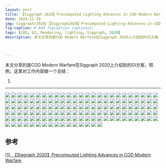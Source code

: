 ```yaml
---
layout: post
title: 【Siggraph 2020】Precomputed Lighting Advances in COD Modern Warfare
date: 2024-11-19
img: Siggraph/2020/【Siggraph2020】Precomputed-Lighting-Advances-in-COD-Modern-Warfare/幻灯片1.PNG # Add image post (optional)
fig-caption: # Add figcaption (optional)
tags: [COD, GI, Rendering, lighting, Siggraph, 2020]
description: 本文分享的是COD Modern Warfare在Siggraph 2020上介绍到的GI方案



---
```


本文分享的是COD Modern Warfare在Siggraph 2020上介绍到的GI方案，照例，这里对工作内容做一个总结：

1. 

---

![](https://gerigory.github.io/assets/img/Siggraph/2020/【Siggraph2020】Precomputed-Lighting-Advances-in-COD-Modern-Warfare/幻灯片2.PNG)
![](https://gerigory.github.io/assets/img/Siggraph/2020/【Siggraph2020】Precomputed-Lighting-Advances-in-COD-Modern-Warfare/幻灯片3.PNG)
![](https://gerigory.github.io/assets/img/Siggraph/2020/【Siggraph2020】Precomputed-Lighting-Advances-in-COD-Modern-Warfare/幻灯片4.PNG)
![](https://gerigory.github.io/assets/img/Siggraph/2020/【Siggraph2020】Precomputed-Lighting-Advances-in-COD-Modern-Warfare/幻灯片5.PNG)
![](https://gerigory.github.io/assets/img/Siggraph/2020/【Siggraph2020】Precomputed-Lighting-Advances-in-COD-Modern-Warfare/幻灯片6.PNG)
![](https://gerigory.github.io/assets/img/Siggraph/2020/【Siggraph2020】Precomputed-Lighting-Advances-in-COD-Modern-Warfare/幻灯片7.PNG)
![](https://gerigory.github.io/assets/img/Siggraph/2020/【Siggraph2020】Precomputed-Lighting-Advances-in-COD-Modern-Warfare/幻灯片8.PNG)
![](https://gerigory.github.io/assets/img/Siggraph/2020/【Siggraph2020】Precomputed-Lighting-Advances-in-COD-Modern-Warfare/幻灯片9.PNG)
![](https://gerigory.github.io/assets/img/Siggraph/2020/【Siggraph2020】Precomputed-Lighting-Advances-in-COD-Modern-Warfare/幻灯片10.PNG)
![](https://gerigory.github.io/assets/img/Siggraph/2020/【Siggraph2020】Precomputed-Lighting-Advances-in-COD-Modern-Warfare/幻灯片11.PNG)
![](https://gerigory.github.io/assets/img/Siggraph/2020/【Siggraph2020】Precomputed-Lighting-Advances-in-COD-Modern-Warfare/幻灯片12.PNG)
![](https://gerigory.github.io/assets/img/Siggraph/2020/【Siggraph2020】Precomputed-Lighting-Advances-in-COD-Modern-Warfare/幻灯片13.PNG)
![](https://gerigory.github.io/assets/img/Siggraph/2020/【Siggraph2020】Precomputed-Lighting-Advances-in-COD-Modern-Warfare/幻灯片14.PNG)
![](https://gerigory.github.io/assets/img/Siggraph/2020/【Siggraph2020】Precomputed-Lighting-Advances-in-COD-Modern-Warfare/幻灯片15.PNG)
![](https://gerigory.github.io/assets/img/Siggraph/2020/【Siggraph2020】Precomputed-Lighting-Advances-in-COD-Modern-Warfare/幻灯片16.PNG)
![](https://gerigory.github.io/assets/img/Siggraph/2020/【Siggraph2020】Precomputed-Lighting-Advances-in-COD-Modern-Warfare/幻灯片17.PNG)
![](https://gerigory.github.io/assets/img/Siggraph/2020/【Siggraph2020】Precomputed-Lighting-Advances-in-COD-Modern-Warfare/幻灯片18.PNG)
![](https://gerigory.github.io/assets/img/Siggraph/2020/【Siggraph2020】Precomputed-Lighting-Advances-in-COD-Modern-Warfare/幻灯片19.PNG)
![](https://gerigory.github.io/assets/img/Siggraph/2020/【Siggraph2020】Precomputed-Lighting-Advances-in-COD-Modern-Warfare/幻灯片20.PNG)
![](https://gerigory.github.io/assets/img/Siggraph/2020/【Siggraph2020】Precomputed-Lighting-Advances-in-COD-Modern-Warfare/幻灯片21.PNG)
![](https://gerigory.github.io/assets/img/Siggraph/2020/【Siggraph2020】Precomputed-Lighting-Advances-in-COD-Modern-Warfare/幻灯片22.PNG)
![](https://gerigory.github.io/assets/img/Siggraph/2020/【Siggraph2020】Precomputed-Lighting-Advances-in-COD-Modern-Warfare/幻灯片23.PNG)
![](https://gerigory.github.io/assets/img/Siggraph/2020/【Siggraph2020】Precomputed-Lighting-Advances-in-COD-Modern-Warfare/幻灯片24.PNG)
![](https://gerigory.github.io/assets/img/Siggraph/2020/【Siggraph2020】Precomputed-Lighting-Advances-in-COD-Modern-Warfare/幻灯片25.PNG)
![](https://gerigory.github.io/assets/img/Siggraph/2020/【Siggraph2020】Precomputed-Lighting-Advances-in-COD-Modern-Warfare/幻灯片26.PNG)
![](https://gerigory.github.io/assets/img/Siggraph/2020/【Siggraph2020】Precomputed-Lighting-Advances-in-COD-Modern-Warfare/幻灯片27.PNG)
![](https://gerigory.github.io/assets/img/Siggraph/2020/【Siggraph2020】Precomputed-Lighting-Advances-in-COD-Modern-Warfare/幻灯片28.PNG)
![](https://gerigory.github.io/assets/img/Siggraph/2020/【Siggraph2020】Precomputed-Lighting-Advances-in-COD-Modern-Warfare/幻灯片29.PNG)
![](https://gerigory.github.io/assets/img/Siggraph/2020/【Siggraph2020】Precomputed-Lighting-Advances-in-COD-Modern-Warfare/幻灯片30.PNG)
![](https://gerigory.github.io/assets/img/Siggraph/2020/【Siggraph2020】Precomputed-Lighting-Advances-in-COD-Modern-Warfare/幻灯片31.PNG)
![](https://gerigory.github.io/assets/img/Siggraph/2020/【Siggraph2020】Precomputed-Lighting-Advances-in-COD-Modern-Warfare/幻灯片32.PNG)
![](https://gerigory.github.io/assets/img/Siggraph/2020/【Siggraph2020】Precomputed-Lighting-Advances-in-COD-Modern-Warfare/幻灯片33.PNG)
![](https://gerigory.github.io/assets/img/Siggraph/2020/【Siggraph2020】Precomputed-Lighting-Advances-in-COD-Modern-Warfare/幻灯片34.PNG)
![](https://gerigory.github.io/assets/img/Siggraph/2020/【Siggraph2020】Precomputed-Lighting-Advances-in-COD-Modern-Warfare/幻灯片35.PNG)
![](https://gerigory.github.io/assets/img/Siggraph/2020/【Siggraph2020】Precomputed-Lighting-Advances-in-COD-Modern-Warfare/幻灯片36.PNG)
![](https://gerigory.github.io/assets/img/Siggraph/2020/【Siggraph2020】Precomputed-Lighting-Advances-in-COD-Modern-Warfare/幻灯片37.PNG)
![](https://gerigory.github.io/assets/img/Siggraph/2020/【Siggraph2020】Precomputed-Lighting-Advances-in-COD-Modern-Warfare/幻灯片38.PNG)
![](https://gerigory.github.io/assets/img/Siggraph/2020/【Siggraph2020】Precomputed-Lighting-Advances-in-COD-Modern-Warfare/幻灯片39.PNG)
![](https://gerigory.github.io/assets/img/Siggraph/2020/【Siggraph2020】Precomputed-Lighting-Advances-in-COD-Modern-Warfare/幻灯片40.PNG)
![](https://gerigory.github.io/assets/img/Siggraph/2020/【Siggraph2020】Precomputed-Lighting-Advances-in-COD-Modern-Warfare/幻灯片41.PNG)
![](https://gerigory.github.io/assets/img/Siggraph/2020/【Siggraph2020】Precomputed-Lighting-Advances-in-COD-Modern-Warfare/幻灯片42.PNG)
![](https://gerigory.github.io/assets/img/Siggraph/2020/【Siggraph2020】Precomputed-Lighting-Advances-in-COD-Modern-Warfare/幻灯片43.PNG)
![](https://gerigory.github.io/assets/img/Siggraph/2020/【Siggraph2020】Precomputed-Lighting-Advances-in-COD-Modern-Warfare/幻灯片44.PNG)
![](https://gerigory.github.io/assets/img/Siggraph/2020/【Siggraph2020】Precomputed-Lighting-Advances-in-COD-Modern-Warfare/幻灯片45.PNG)
![](https://gerigory.github.io/assets/img/Siggraph/2020/【Siggraph2020】Precomputed-Lighting-Advances-in-COD-Modern-Warfare/幻灯片46.PNG)
![](https://gerigory.github.io/assets/img/Siggraph/2020/【Siggraph2020】Precomputed-Lighting-Advances-in-COD-Modern-Warfare/幻灯片47.PNG)
![](https://gerigory.github.io/assets/img/Siggraph/2020/【Siggraph2020】Precomputed-Lighting-Advances-in-COD-Modern-Warfare/幻灯片48.PNG)
![](https://gerigory.github.io/assets/img/Siggraph/2020/【Siggraph2020】Precomputed-Lighting-Advances-in-COD-Modern-Warfare/幻灯片49.PNG)
![](https://gerigory.github.io/assets/img/Siggraph/2020/【Siggraph2020】Precomputed-Lighting-Advances-in-COD-Modern-Warfare/幻灯片50.PNG)
![](https://gerigory.github.io/assets/img/Siggraph/2020/【Siggraph2020】Precomputed-Lighting-Advances-in-COD-Modern-Warfare/幻灯片51.PNG)
![](https://gerigory.github.io/assets/img/Siggraph/2020/【Siggraph2020】Precomputed-Lighting-Advances-in-COD-Modern-Warfare/幻灯片52.PNG)
![](https://gerigory.github.io/assets/img/Siggraph/2020/【Siggraph2020】Precomputed-Lighting-Advances-in-COD-Modern-Warfare/幻灯片53.PNG)
![](https://gerigory.github.io/assets/img/Siggraph/2020/【Siggraph2020】Precomputed-Lighting-Advances-in-COD-Modern-Warfare/幻灯片54.PNG)
![](https://gerigory.github.io/assets/img/Siggraph/2020/【Siggraph2020】Precomputed-Lighting-Advances-in-COD-Modern-Warfare/幻灯片55.PNG)
![](https://gerigory.github.io/assets/img/Siggraph/2020/【Siggraph2020】Precomputed-Lighting-Advances-in-COD-Modern-Warfare/幻灯片56.PNG)
![](https://gerigory.github.io/assets/img/Siggraph/2020/【Siggraph2020】Precomputed-Lighting-Advances-in-COD-Modern-Warfare/幻灯片57.PNG)
![](https://gerigory.github.io/assets/img/Siggraph/2020/【Siggraph2020】Precomputed-Lighting-Advances-in-COD-Modern-Warfare/幻灯片58.PNG)
![](https://gerigory.github.io/assets/img/Siggraph/2020/【Siggraph2020】Precomputed-Lighting-Advances-in-COD-Modern-Warfare/幻灯片59.PNG)
![](https://gerigory.github.io/assets/img/Siggraph/2020/【Siggraph2020】Precomputed-Lighting-Advances-in-COD-Modern-Warfare/幻灯片60.PNG)
![](https://gerigory.github.io/assets/img/Siggraph/2020/【Siggraph2020】Precomputed-Lighting-Advances-in-COD-Modern-Warfare/幻灯片61.PNG)
![](https://gerigory.github.io/assets/img/Siggraph/2020/【Siggraph2020】Precomputed-Lighting-Advances-in-COD-Modern-Warfare/幻灯片62.PNG)
![](https://gerigory.github.io/assets/img/Siggraph/2020/【Siggraph2020】Precomputed-Lighting-Advances-in-COD-Modern-Warfare/幻灯片63.PNG)
![](https://gerigory.github.io/assets/img/Siggraph/2020/【Siggraph2020】Precomputed-Lighting-Advances-in-COD-Modern-Warfare/幻灯片64.PNG)
![](https://gerigory.github.io/assets/img/Siggraph/2020/【Siggraph2020】Precomputed-Lighting-Advances-in-COD-Modern-Warfare/幻灯片65.PNG)
![](https://gerigory.github.io/assets/img/Siggraph/2020/【Siggraph2020】Precomputed-Lighting-Advances-in-COD-Modern-Warfare/幻灯片66.PNG)
![](https://gerigory.github.io/assets/img/Siggraph/2020/【Siggraph2020】Precomputed-Lighting-Advances-in-COD-Modern-Warfare/幻灯片67.PNG)
![](https://gerigory.github.io/assets/img/Siggraph/2020/【Siggraph2020】Precomputed-Lighting-Advances-in-COD-Modern-Warfare/幻灯片68.PNG)
![](https://gerigory.github.io/assets/img/Siggraph/2020/【Siggraph2020】Precomputed-Lighting-Advances-in-COD-Modern-Warfare/幻灯片69.PNG)
![](https://gerigory.github.io/assets/img/Siggraph/2020/【Siggraph2020】Precomputed-Lighting-Advances-in-COD-Modern-Warfare/幻灯片70.PNG)
![](https://gerigory.github.io/assets/img/Siggraph/2020/【Siggraph2020】Precomputed-Lighting-Advances-in-COD-Modern-Warfare/幻灯片71.PNG)
![](https://gerigory.github.io/assets/img/Siggraph/2020/【Siggraph2020】Precomputed-Lighting-Advances-in-COD-Modern-Warfare/幻灯片72.PNG)
![](https://gerigory.github.io/assets/img/Siggraph/2020/【Siggraph2020】Precomputed-Lighting-Advances-in-COD-Modern-Warfare/幻灯片73.PNG)
![](https://gerigory.github.io/assets/img/Siggraph/2020/【Siggraph2020】Precomputed-Lighting-Advances-in-COD-Modern-Warfare/幻灯片74.PNG)
![](https://gerigory.github.io/assets/img/Siggraph/2020/【Siggraph2020】Precomputed-Lighting-Advances-in-COD-Modern-Warfare/幻灯片75.PNG)
![](https://gerigory.github.io/assets/img/Siggraph/2020/【Siggraph2020】Precomputed-Lighting-Advances-in-COD-Modern-Warfare/幻灯片76.PNG)
![](https://gerigory.github.io/assets/img/Siggraph/2020/【Siggraph2020】Precomputed-Lighting-Advances-in-COD-Modern-Warfare/幻灯片77.PNG)
![](https://gerigory.github.io/assets/img/Siggraph/2020/【Siggraph2020】Precomputed-Lighting-Advances-in-COD-Modern-Warfare/幻灯片78.PNG)
![](https://gerigory.github.io/assets/img/Siggraph/2020/【Siggraph2020】Precomputed-Lighting-Advances-in-COD-Modern-Warfare/幻灯片79.PNG)
![](https://gerigory.github.io/assets/img/Siggraph/2020/【Siggraph2020】Precomputed-Lighting-Advances-in-COD-Modern-Warfare/幻灯片70.PNG)
![](https://gerigory.github.io/assets/img/Siggraph/2020/【Siggraph2020】Precomputed-Lighting-Advances-in-COD-Modern-Warfare/幻灯片71.PNG)
![](https://gerigory.github.io/assets/img/Siggraph/2020/【Siggraph2020】Precomputed-Lighting-Advances-in-COD-Modern-Warfare/幻灯片72.PNG)
![](https://gerigory.github.io/assets/img/Siggraph/2020/【Siggraph2020】Precomputed-Lighting-Advances-in-COD-Modern-Warfare/幻灯片73.PNG)
![](https://gerigory.github.io/assets/img/Siggraph/2020/【Siggraph2020】Precomputed-Lighting-Advances-in-COD-Modern-Warfare/幻灯片74.PNG)
![](https://gerigory.github.io/assets/img/Siggraph/2020/【Siggraph2020】Precomputed-Lighting-Advances-in-COD-Modern-Warfare/幻灯片75.PNG)
![](https://gerigory.github.io/assets/img/Siggraph/2020/【Siggraph2020】Precomputed-Lighting-Advances-in-COD-Modern-Warfare/幻灯片76.PNG)
![](https://gerigory.github.io/assets/img/Siggraph/2020/【Siggraph2020】Precomputed-Lighting-Advances-in-COD-Modern-Warfare/幻灯片77.PNG)
![](https://gerigory.github.io/assets/img/Siggraph/2020/【Siggraph2020】Precomputed-Lighting-Advances-in-COD-Modern-Warfare/幻灯片78.PNG)
![](https://gerigory.github.io/assets/img/Siggraph/2020/【Siggraph2020】Precomputed-Lighting-Advances-in-COD-Modern-Warfare/幻灯片79.PNG)
![](https://gerigory.github.io/assets/img/Siggraph/2020/【Siggraph2020】Precomputed-Lighting-Advances-in-COD-Modern-Warfare/幻灯片80.PNG)
![](https://gerigory.github.io/assets/img/Siggraph/2020/【Siggraph2020】Precomputed-Lighting-Advances-in-COD-Modern-Warfare/幻灯片81.PNG)
![](https://gerigory.github.io/assets/img/Siggraph/2020/【Siggraph2020】Precomputed-Lighting-Advances-in-COD-Modern-Warfare/幻灯片82.PNG)
![](https://gerigory.github.io/assets/img/Siggraph/2020/【Siggraph2020】Precomputed-Lighting-Advances-in-COD-Modern-Warfare/幻灯片83.PNG)
![](https://gerigory.github.io/assets/img/Siggraph/2020/【Siggraph2020】Precomputed-Lighting-Advances-in-COD-Modern-Warfare/幻灯片84.PNG)
![](https://gerigory.github.io/assets/img/Siggraph/2020/【Siggraph2020】Precomputed-Lighting-Advances-in-COD-Modern-Warfare/幻灯片85.PNG)
![](https://gerigory.github.io/assets/img/Siggraph/2020/【Siggraph2020】Precomputed-Lighting-Advances-in-COD-Modern-Warfare/幻灯片86.PNG)
![](https://gerigory.github.io/assets/img/Siggraph/2020/【Siggraph2020】Precomputed-Lighting-Advances-in-COD-Modern-Warfare/幻灯片87.PNG)
![](https://gerigory.github.io/assets/img/Siggraph/2020/【Siggraph2020】Precomputed-Lighting-Advances-in-COD-Modern-Warfare/幻灯片88.PNG)
![](https://gerigory.github.io/assets/img/Siggraph/2020/【Siggraph2020】Precomputed-Lighting-Advances-in-COD-Modern-Warfare/幻灯片89.PNG)
![](https://gerigory.github.io/assets/img/Siggraph/2020/【Siggraph2020】Precomputed-Lighting-Advances-in-COD-Modern-Warfare/幻灯片90.PNG)
![](https://gerigory.github.io/assets/img/Siggraph/2020/【Siggraph2020】Precomputed-Lighting-Advances-in-COD-Modern-Warfare/幻灯片91.PNG)
![](https://gerigory.github.io/assets/img/Siggraph/2020/【Siggraph2020】Precomputed-Lighting-Advances-in-COD-Modern-Warfare/幻灯片92.PNG)
![](https://gerigory.github.io/assets/img/Siggraph/2020/【Siggraph2020】Precomputed-Lighting-Advances-in-COD-Modern-Warfare/幻灯片93.PNG)
![](https://gerigory.github.io/assets/img/Siggraph/2020/【Siggraph2020】Precomputed-Lighting-Advances-in-COD-Modern-Warfare/幻灯片94.PNG)
![](https://gerigory.github.io/assets/img/Siggraph/2020/【Siggraph2020】Precomputed-Lighting-Advances-in-COD-Modern-Warfare/幻灯片95.PNG)
![](https://gerigory.github.io/assets/img/Siggraph/2020/【Siggraph2020】Precomputed-Lighting-Advances-in-COD-Modern-Warfare/幻灯片96.PNG)
![](https://gerigory.github.io/assets/img/Siggraph/2020/【Siggraph2020】Precomputed-Lighting-Advances-in-COD-Modern-Warfare/幻灯片97.PNG)
![](https://gerigory.github.io/assets/img/Siggraph/2020/【Siggraph2020】Precomputed-Lighting-Advances-in-COD-Modern-Warfare/幻灯片98.PNG)
![](https://gerigory.github.io/assets/img/Siggraph/2020/【Siggraph2020】Precomputed-Lighting-Advances-in-COD-Modern-Warfare/幻灯片99.PNG)
![](https://gerigory.github.io/assets/img/Siggraph/2020/【Siggraph2020】Precomputed-Lighting-Advances-in-COD-Modern-Warfare/幻灯片100.PNG)
![](https://gerigory.github.io/assets/img/Siggraph/2020/【Siggraph2020】Precomputed-Lighting-Advances-in-COD-Modern-Warfare/幻灯片101.PNG)
![](https://gerigory.github.io/assets/img/Siggraph/2020/【Siggraph2020】Precomputed-Lighting-Advances-in-COD-Modern-Warfare/幻灯片102.PNG)
![](https://gerigory.github.io/assets/img/Siggraph/2020/【Siggraph2020】Precomputed-Lighting-Advances-in-COD-Modern-Warfare/幻灯片103.PNG)
![](https://gerigory.github.io/assets/img/Siggraph/2020/【Siggraph2020】Precomputed-Lighting-Advances-in-COD-Modern-Warfare/幻灯片104.PNG)
![](https://gerigory.github.io/assets/img/Siggraph/2020/【Siggraph2020】Precomputed-Lighting-Advances-in-COD-Modern-Warfare/幻灯片105.PNG)
![](https://gerigory.github.io/assets/img/Siggraph/2020/【Siggraph2020】Precomputed-Lighting-Advances-in-COD-Modern-Warfare/幻灯片106.PNG)
![](https://gerigory.github.io/assets/img/Siggraph/2020/【Siggraph2020】Precomputed-Lighting-Advances-in-COD-Modern-Warfare/幻灯片107.PNG)
![](https://gerigory.github.io/assets/img/Siggraph/2020/【Siggraph2020】Precomputed-Lighting-Advances-in-COD-Modern-Warfare/幻灯片108.PNG)
![](https://gerigory.github.io/assets/img/Siggraph/2020/【Siggraph2020】Precomputed-Lighting-Advances-in-COD-Modern-Warfare/幻灯片109.PNG)
![](https://gerigory.github.io/assets/img/Siggraph/2020/【Siggraph2020】Precomputed-Lighting-Advances-in-COD-Modern-Warfare/幻灯片110.PNG)
![](https://gerigory.github.io/assets/img/Siggraph/2020/【Siggraph2020】Precomputed-Lighting-Advances-in-COD-Modern-Warfare/幻灯片111.PNG)
![](https://gerigory.github.io/assets/img/Siggraph/2020/【Siggraph2020】Precomputed-Lighting-Advances-in-COD-Modern-Warfare/幻灯片112.PNG)
![](https://gerigory.github.io/assets/img/Siggraph/2020/【Siggraph2020】Precomputed-Lighting-Advances-in-COD-Modern-Warfare/幻灯片113.PNG)
![](https://gerigory.github.io/assets/img/Siggraph/2020/【Siggraph2020】Precomputed-Lighting-Advances-in-COD-Modern-Warfare/幻灯片114.PNG)
![](https://gerigory.github.io/assets/img/Siggraph/2020/【Siggraph2020】Precomputed-Lighting-Advances-in-COD-Modern-Warfare/幻灯片115.PNG)
![](https://gerigory.github.io/assets/img/Siggraph/2020/【Siggraph2020】Precomputed-Lighting-Advances-in-COD-Modern-Warfare/幻灯片116.PNG)
![](https://gerigory.github.io/assets/img/Siggraph/2020/【Siggraph2020】Precomputed-Lighting-Advances-in-COD-Modern-Warfare/幻灯片117.PNG)
![](https://gerigory.github.io/assets/img/Siggraph/2020/【Siggraph2020】Precomputed-Lighting-Advances-in-COD-Modern-Warfare/幻灯片118.PNG)
![](https://gerigory.github.io/assets/img/Siggraph/2020/【Siggraph2020】Precomputed-Lighting-Advances-in-COD-Modern-Warfare/幻灯片119.PNG)
![](https://gerigory.github.io/assets/img/Siggraph/2020/【Siggraph2020】Precomputed-Lighting-Advances-in-COD-Modern-Warfare/幻灯片120.PNG)
![](https://gerigory.github.io/assets/img/Siggraph/2020/【Siggraph2020】Precomputed-Lighting-Advances-in-COD-Modern-Warfare/幻灯片121.PNG)
![](https://gerigory.github.io/assets/img/Siggraph/2020/【Siggraph2020】Precomputed-Lighting-Advances-in-COD-Modern-Warfare/幻灯片122.PNG)
![](https://gerigory.github.io/assets/img/Siggraph/2020/【Siggraph2020】Precomputed-Lighting-Advances-in-COD-Modern-Warfare/幻灯片123.PNG)
![](https://gerigory.github.io/assets/img/Siggraph/2020/【Siggraph2020】Precomputed-Lighting-Advances-in-COD-Modern-Warfare/幻灯片124.PNG)
![](https://gerigory.github.io/assets/img/Siggraph/2020/【Siggraph2020】Precomputed-Lighting-Advances-in-COD-Modern-Warfare/幻灯片125.PNG)
![](https://gerigory.github.io/assets/img/Siggraph/2020/【Siggraph2020】Precomputed-Lighting-Advances-in-COD-Modern-Warfare/幻灯片126.PNG)
![](https://gerigory.github.io/assets/img/Siggraph/2020/【Siggraph2020】Precomputed-Lighting-Advances-in-COD-Modern-Warfare/幻灯片127.PNG)
![](https://gerigory.github.io/assets/img/Siggraph/2020/【Siggraph2020】Precomputed-Lighting-Advances-in-COD-Modern-Warfare/幻灯片128.PNG)
![](https://gerigory.github.io/assets/img/Siggraph/2020/【Siggraph2020】Precomputed-Lighting-Advances-in-COD-Modern-Warfare/幻灯片129.PNG)
![](https://gerigory.github.io/assets/img/Siggraph/2020/【Siggraph2020】Precomputed-Lighting-Advances-in-COD-Modern-Warfare/幻灯片130.PNG)
![](https://gerigory.github.io/assets/img/Siggraph/2020/【Siggraph2020】Precomputed-Lighting-Advances-in-COD-Modern-Warfare/幻灯片131.PNG)
![](https://gerigory.github.io/assets/img/Siggraph/2020/【Siggraph2020】Precomputed-Lighting-Advances-in-COD-Modern-Warfare/幻灯片132.PNG)



## 参考

[[1]. 【Siggraph 2020】Precomputed Lighting Advances in COD Modern Warfare](https://advances.realtimerendering.com/s2020/Sloan-Sig20_V20_crop.pptx)
